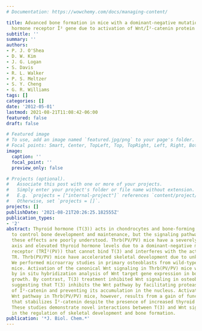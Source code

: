 ```yaml
---
# Documentation: https://wowchemy.com/docs/managing-content/

title: Advanced bone formation in mice with a dominant-negative mutation in the thyroid
  hormone receptor Î² gene due to activation of Wnt/Î²-catenin protein signaling
subtitle: ''
summary: ''
authors:
- P. J. O'Shea
- D. W. Kim
- J. G. Logan
- S. Davis
- R. L. Walker
- P. S. Meltzer
- S. Y. Cheng
- G. R. Williams
tags: []
categories: []
date: '2012-05-01'
lastmod: 2021-08-21T11:08:42-06:00
featured: false
draft: false

# Featured image
# To use, add an image named `featured.jpg/png` to your page's folder.
# Focal points: Smart, Center, TopLeft, Top, TopRight, Left, Right, BottomLeft, Bottom, BottomRight.
image:
  caption: ''
  focal_point: ''
  preview_only: false

# Projects (optional).
#   Associate this post with one or more of your projects.
#   Simply enter your project's folder or file name without extension.
#   E.g. `projects = ["internal-project"]` references `content/project/deep-learning/index.md`.
#   Otherwise, set `projects = []`.
projects: []
publishDate: '2021-08-21T20:26:25.182555Z'
publication_types:
- '2'
abstract: Thyroid hormone (T(3)) acts in chondrocytes and bone-forming osteoblasts
  to control bone development and maintenance, but the signaling pathways mediating
  these effects are poorly understood. Thrb(PV/PV) mice have a severely impaired pituitary-thyroid
  axis and elevated thyroid hormone levels due to a dominant-negative mutant T(3)
  receptor (TRÎ²(PV)) that cannot bind T(3) and interferes with the actions of wild-type
  TR. Thrb(PV/PV) mice have accelerated skeletal development due to unknown mechanisms.
  We performed microarray studies in primary osteoblasts from wild-type mice and Thrb(PV/PV)
  mice. Activation of the canonical Wnt signaling in Thrb(PV/PV) mice was confirmed
  by in situ hybridization analysis of Wnt target gene expression in bone during postnatal
  growth. By contrast, T(3) treatment inhibited Wnt signaling in osteoblastic cells,
  suggesting that T(3) inhibits the Wnt pathway by facilitating proteasomal degradation
  of Î²-catenin and preventing its accumulation in the nucleus. Activation of the
  Wnt pathway in Thrb(PV/PV) mice, however, results from a gain of function for TRÎ²(PV)
  that stabilizes Î²-catenin despite the presence of increased thyroid hormone levels.
  These studies demonstrate novel interactions between T(3) and Wnt signaling pathways
  in the regulation of skeletal development and bone formation.
publication: '*J. Biol. Chem.*'
---
```

